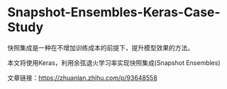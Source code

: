 # Snapshot-Ensembles-Keras-Case-Study

快照集成是一种在不增加训练成本的前提下，提升模型效果的方法。

本文将使用Keras，利用余弦退火学习率实现快照集成(Snapshot Ensembles)

文章链接：https://zhuanlan.zhihu.com/p/93648558
